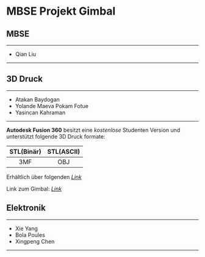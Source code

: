 # MBSE Projekt Gimbal

## MBSE
-----------------

* Qian Liu

-----------------


## 3D Druck
-----------------

* Atakan Baydogan
* Yolande Maeva Pokam Fotue
* Yasincan Kahraman

-----------------

__Autodesk Fusion 360__ besitzt eine _kostenlose_ Studenten Version und unterstützt folgende 3D Druck formate:

| STL(Binär) | STL(ASCII) | 
| :----:     |      :----:|
|         3MF|         OBJ| 

Erhältlich über folgenden [_Link_](https://www.autodesk.de/education/edu-software/overview?sorting=featured&filters=individual) 

Link zum Gimbal: [_Link_](https://howtomechatronics.com/projects/diy-arduino-gimbal-self-stabilizing-platform/?utm_content=cmp-true)
## Elektronik
-----------------

* Xie Yang
* Bola Poules
* Xingpeng Chen

------------------
